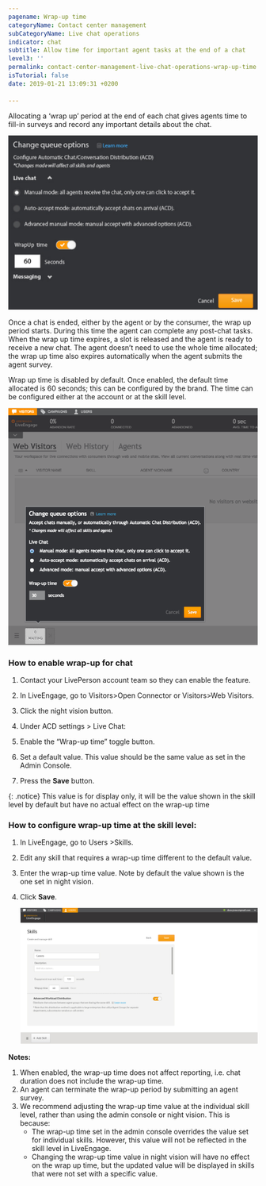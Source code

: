 ```yaml
---
pagename: Wrap-up time
categoryName: Contact center management
subCategoryName: Live chat operations
indicator: chat
subtitle: Allow time for important agent tasks at the end of a chat
level3: ''
permalink: contact-center-management-live-chat-operations-wrap-up-time.html
isTutorial: false
date: 2019-01-21 13:09:31 +0200

---
```

Allocating a ‘wrap up’ period at the end of each chat gives agents time to fill-in surveys and record any important details about the chat. 

![](/img/wrap-up-time-chats-1.png)

Once a chat is ended, either by the agent or by the consumer, the wrap up period starts. During this time the agent can complete any post-chat tasks. When the wrap up time expires, a slot is released and the agent is ready to receive a new chat. The agent doesn’t need to use the whole time allocated; the wrap up time also expires automatically when the agent submits the agent survey.

Wrap up time is disabled by default. Once enabled, the default time allocated is 60 seconds; this can be configured by the brand. The time can be configured either at the account or at the skill level.

![](/img/wrap-up-time-chats-2.png)

### **How to enable wrap-up for chat**

1. Contact your LivePerson account team so they can enable the feature.
2. In LiveEngage, go to Visitors>Open Connector or Visitors>Web Visitors. 
3. Click the night vision button. 
4. Under ACD settings > Live Chat:


1. Enable the “Wrap-up time” toggle button.
2. Set a default value. This value should be the same value as set in the Admin Console. 
3. Press the **Save** button.

{: .notice}
This value is for display only, it will be the value shown in the skill level by default but have no actual effect on the wrap-up time 

### **How to configure wrap-up time at the skill level:**

1. In LiveEngage, go to Users >Skills. 
2. Edit any skill that requires a wrap-up time different to the default value.
3. Enter the wrap-up time value. Note by default the value shown is the one set in night vision.
4. Click **Save**.

   ![](/img/wrap-up-time-chats-3.jpg)

**Notes:**

1. When enabled, the wrap-up time does not affect reporting, i.e. chat duration does not include the wrap-up time. 
2. An agent can terminate the wrap-up period by submitting an agent survey.
3. We recommend adjusting the wrap-up time value at the individual skill level, rather than using the admin console or night vision. This is because:
   * The wrap-up time set in the admin console overrides the value set for individual skills. However, this value will not be reflected in the skill level in LiveEngage.
   * Changing the wrap-up time value in night vision will have no effect on the wrap up time, but the updated value will be displayed in skills that were not set with a specific value.